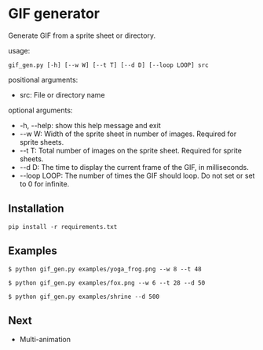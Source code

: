 # GIF generator

Generate GIF from a sprite sheet or directory.

usage:

~~~~
gif_gen.py [-h] [--w W] [--t T] [--d D] [--loop LOOP] src
~~~~

positional arguments:
  * src: File or directory name

optional arguments:
  * -h, --help: show this help message and exit
  * --w W: Width of the sprite sheet in number of images. Required for sprite sheets.
  * --t T: Total number of images on the sprite sheet. Required for sprite sheets.
  * --d D: The time to display the current frame of the GIF, in milliseconds.
  * --loop LOOP: The number of times the GIF should loop. Do not set or set to 0 for infinite.

## Installation

~~~~
pip install -r requirements.txt
~~~~

## Examples

~~~~
$ python gif_gen.py examples/yoga_frog.png --w 8 --t 48
~~~~

~~~~
$ python gif_gen.py examples/fox.png --w 6 --t 28 --d 50
~~~~

~~~~
$ python gif_gen.py examples/shrine --d 500
~~~~

## Next
* Multi-animation
